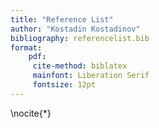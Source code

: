 ```yaml
---
title: "Reference List"
author: "Kostadin Kostadinov"
bibliography: referencelist.bib
format:
    pdf:
     cite-method: biblatex
     mainfont: Liberation Serif
     fontsize: 12pt
---
```


\nocite{*}